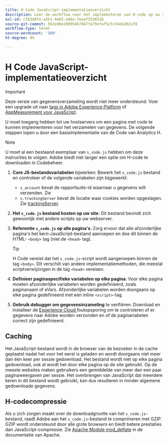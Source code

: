 ```yaml
---
title: H Code JavaScript-implementatieoverzicht
description: Leer de workflow voor het implementeren van H-code op uw site.
exl-id: cf83d8fe-a3b1-4e65-a86a-7eeaf555651b
source-git-commit: 562ed0e190954b7687fa79efaf5c5c54eb202af8
workflow-type: tm+mt
source-wordcount: '389'
ht-degree: 0%

---
```


# H Code JavaScript-implementatieoverzicht

>[!IMPORTANT]
>
>Deze versie van gegevensverzameling wordt niet meer ondersteund. Voer een upgrade uit naar [tags in Adobe Experience Platform](../../launch/overview.md) of [AppMeasurement voor JavaScript](../overview.md).

U moet toegang hebben tot uw hostservers om een pagina met code te kunnen implementeren voor het verzamelen van gegevens. De volgende stappen lopen u door een basisimplementatie van de Code van Analytics H.

>[!NOTE]
>
>U moet al een bestaand exemplaar van `s_code.js` hebben om deze instructies te volgen. Adobe biedt niet langer een optie om H-code te downloaden in Codebeheer.

1. **Core JS-bestandsvariabelen** bijwerken: Bewerk het  `s_code.js` bestand en controleer of de volgende variabelen zijn bijgewerkt:
   * `s_account` bevat de rapportsuite-id waarnaar u gegevens wilt verzenden. Zie
   * `s.trackingServer` bevat de locatie waar cookies worden opgeslagen. Zie [trackingServer](../../vars/config-vars/trackingserver.md).
1. **Het  `s_code.js` bestand hosten op uw site**: Dit bestand bevindt zich gewoonlijk met andere scripts op uw webserver.
1. **Referentie  `s_code.js` op alle pagina&#39;s**: Zorg ervoor dat alle afzonderlijke pagina&#39;s het kern-JavaScript-bestand aanroepen en doe dit binnen de HTML- `<body>` tag (niet de  `<head>` tag).

   >[!TIP]
   >
   >H Code vereist dat het `s_code.js`-script wordt aangeroepen binnen de tag `<body>`. Dit verschilt van andere implementatiemethoden, die meestal scriptverwijzingen in de tag `<head>` vereisen.
1. **Definieer paginaspecifieke variabelen op elke pagina**: Voor elke pagina moeten afzonderlijke variabelen worden gedefinieerd, zoals paginanaam of eVars. Afzonderlijke variabelen worden doorgaans op elke pagina gedefinieerd met een inline `<script>`-tag.
1. **Gebruik debugger om gegevensinzameling** te verifiëren: Download en installeer de  [Experience Cloud ](../../validate/debugger.md) foutopsporing om te controleren of er gegevens naar Adobe worden verzonden en of de paginariabelen correct zijn gedefinieerd.

## Caching

Het JavaScript-bestand wordt in de browser van de bezoeker in de cache geplaatst nadat het voor het eerst is geladen en wordt doorgaans niet meer dan één keer per sessie gedownload. Het bestand wordt niet op elke pagina gedownload, ook al wordt het door elke pagina op de site gebruikt. Op de meeste websites maken gebruikers een gemiddelde van meer dan een paar paginaweergaven per sessie. Het overbrengen van JavaScript dat meerdere keren in dit bestand wordt gebruikt, kan dus resulteren in minder algemene gedownloade gegevens.

## H-codecompressie

Als u zich zorgen maakt over de downloadgrootte van het `s_code.js`-bestand, raadt Adobe aan het `s_code.js`-bestand te comprimeren met GZIP. GZIP wordt ondersteund door alle grote browsers en biedt betere prestaties dan JavaScript-compressie. Zie [Apache Module mod_deflate](http://httpd.apache.org/docs/current/mod/mod_deflate.html) in de documentatie van Apache.

